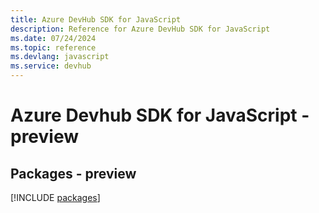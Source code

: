 ```yaml
---
title: Azure DevHub SDK for JavaScript
description: Reference for Azure DevHub SDK for JavaScript
ms.date: 07/24/2024
ms.topic: reference
ms.devlang: javascript
ms.service: devhub
---
```

# Azure Devhub SDK for JavaScript - preview
## Packages - preview
[!INCLUDE [packages](devhub-index.md)]
